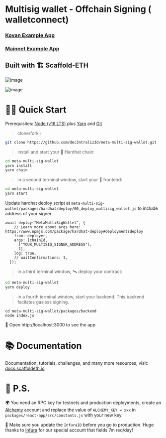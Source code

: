 # Multisig wallet - Offchain Signing ( walletconnect)
### [Kovan Example App](https://multisig-kovan.surge.sh "Meta Multisig wallet")
### [Mainnet Example App](https://multisig-kovan.surge.sh "Meta Multisig wallet")

## Built with 🏗 Scaffold-ETH

![image](https://user-images.githubusercontent.com/96781385/155885332-0788e2ac-bfe1-4acb-acfe-fa0cc7285cb5.png)

![image](https://user-images.githubusercontent.com/96781385/156163905-6de08d00-ad33-4a94-a8a6-3f33c0f97290.png)



# 🏄‍♂️ Quick Start

Prerequisites: [Node (v16 LTS)](https://nodejs.org/en/download/) plus [Yarn](https://classic.yarnpkg.com/en/docs/install/) and [Git](https://git-scm.com/downloads)

> clone/fork :

```bash
git clone https://github.com/dec3ntraliz3d/meta-multi-sig-wallet.git
```

> install and start your 👷‍ Hardhat chain:

```bash
cd meta-multi-sig-wallet
yarn install
yarn chain
```

> in a second terminal window, start your 📱 frontend:

```bash
cd meta-multi-sig-wallet
yarn start
```


 Update hardhat deploy script at `meta-multi-sig-wallet/packages/hardhat/deploy/00_deploy_multisig_wallet.js` to include address of your signer

```
await deploy("MetaMultiSigWallet", {
    // Learn more about args here: https://www.npmjs.com/package/hardhat-deploy#deploymentsdeploy
    from: deployer,
    args: [chainId,
      ["YOUR_MULTISIG_SIGNER_ADDRESS"],
      1],
    log: true,
    // waitConfirmations: 1,
  });

```

> in a third terminal window, 🛰 deploy your contract:

```bash
cd meta-multi-sig-wallet
yarn deploy
```

> in a fourth terminal window, start your backend. This backend facilates gasless signing. 

```
cd meta-multi-sig-wallet/packages/backend
node index.js
```

📱 Open http://localhost:3000 to see the app

# 📚 Documentation

Documentation, tutorials, challenges, and many more resources, visit: [docs.scaffoldeth.io](https://docs.scaffoldeth.io)


# 💌 P.S.

🌍 You need an RPC key for testnets and production deployments, create an [Alchemy](https://www.alchemy.com/) account and replace the value of `ALCHEMY_KEY = xxx` in `packages/react-app/src/constants.js` with your new key.

📣 Make sure you update the `InfuraID` before you go to production. Huge thanks to [Infura](https://infura.io/) for our special account that fields 7m req/day!
